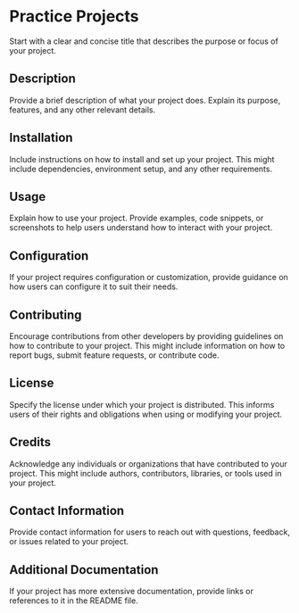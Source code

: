# Practice Projects
Start with a clear and concise title that describes the purpose or focus of your project.

## Description
Provide a brief description of what your project does. Explain its purpose, features, and any other relevant details.

## Installation
Include instructions on how to install and set up your project. This might include dependencies, environment setup, and any other requirements.

## Usage
Explain how to use your project. Provide examples, code snippets, or screenshots to help users understand how to interact with your project.

## Configuration
If your project requires configuration or customization, provide guidance on how users can configure it to suit their needs.

## Contributing
Encourage contributions from other developers by providing guidelines on how to contribute to your project. This might include information on how to report bugs, submit feature requests, or contribute code.

## License
Specify the license under which your project is distributed. This informs users of their rights and obligations when using or modifying your project.

## Credits
Acknowledge any individuals or organizations that have contributed to your project. This might include authors, contributors, libraries, or tools used in your project.

## Contact Information
Provide contact information for users to reach out with questions, feedback, or issues related to your project.

## Additional Documentation
If your project has more extensive documentation, provide links or references to it in the README file.
